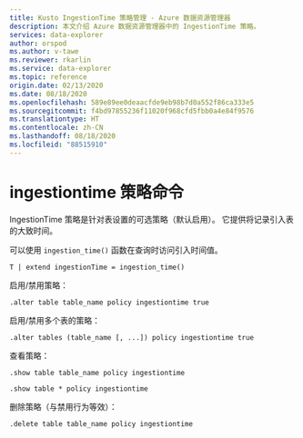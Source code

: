 ```yaml
---
title: Kusto IngestionTime 策略管理 - Azure 数据资源管理器
description: 本文介绍 Azure 数据资源管理器中的 IngestionTime 策略。
services: data-explorer
author: orspod
ms.author: v-tawe
ms.reviewer: rkarlin
ms.service: data-explorer
ms.topic: reference
origin.date: 02/13/2020
ms.date: 08/18/2020
ms.openlocfilehash: 589e89ee0deaacfde9eb98b7d0a552f86ca333e5
ms.sourcegitcommit: f4bd97855236f11020f968cfd5fbb0a4e84f9576
ms.translationtype: HT
ms.contentlocale: zh-CN
ms.lasthandoff: 08/18/2020
ms.locfileid: "88515910"
---
```

# <a name="ingestiontime-policy-command"></a>ingestiontime 策略命令

IngestionTime 策略是针对表设置的可选策略（默认启用）。
它提供将记录引入表的大致时间。

可以使用 `ingestion_time()` 函数在查询时访问引入时间值。

```kusto
T | extend ingestionTime = ingestion_time()
```

启用/禁用策略：
```kusto
.alter table table_name policy ingestiontime true
```

启用/禁用多个表的策略：
```kusto
.alter tables (table_name [, ...]) policy ingestiontime true
```

查看策略：
```kusto
.show table table_name policy ingestiontime  

.show table * policy ingestiontime  
```

删除策略（与禁用行为等效）：
```kusto
.delete table table_name policy ingestiontime  
```
